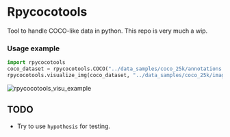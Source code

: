 # Rpycocotools

Tool to handle COCO-like data in python. This repo is very much a wip.

### Usage example

```python
import rpycocotools
coco_dataset = rpycocotools.COCO("../data_samples/coco_25k/annotations.json")
rpycocotools.visualize_img(coco_dataset, "../data_samples/coco_25k/images/", 174482)
```

![rpycocotools_visu_example](https://user-images.githubusercontent.com/34478245/216580391-72226762-3fca-482b-a5ed-f93ed5a21931.png)

## TODO
- Try to use `hypothesis` for testing.
